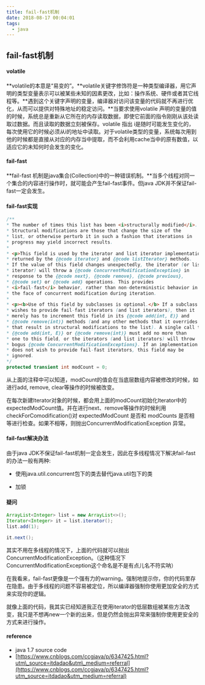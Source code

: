 ```yaml
---
title: fail-fast机制
date: 2018-08-17 00:04:01
tags:
  - java
---
```



## fail-fast机制

#### **volatile**

**volatile的本意是“易变的”。**volatile关键字修饰符是一种类型编译器，用它声明的类型变量表示可以被某些未知的因素更改，比如：操作系统、硬件或者其它线程等。**遇到这个关键字声明的变量，编译器对访问该变量的代码就不再进行优化，从而可以提供对特殊地址的稳定访问。**当要求使用volatile 声明的变量的值的时候，系统总是重新从它所在的内存读取数据，即使它前面的指令刚刚从该处读取过数据。而且读取的数据立刻被保存。volatile 指出 i是随时可能发生变化的，每次使用它的时候必须从i的地址中读取。对于volatile类型的变量，系统每次用到他的时候都是直接从对应的内存当中提取，而不会利用cache当中的原有数值，以适应它的未知何时会发生的变化。

#### fail-fast

**fail-fast 机制是java集合\(Collection\)中的一种错误机制。**当多个线程对同一个集合的内容进行操作时，就可能会产生fail-fast事件。但java JDK并不保证fail-fast一定会发生。

#### fail-fast实现

```java
/**
* The number of times this list has been <i>structurally modified</i>.
* Structural modifications are those that change the size of the
* list, or otherwise perturb it in such a fashion that iterations in
* progress may yield incorrect results.
*
* <p>This field is used by the iterator and list iterator implementation
* returned by the {@code iterator} and {@code listIterator} methods.
* If the value of this field changes unexpectedly, the iterator (or list
* iterator) will throw a {@code ConcurrentModificationException} in
* response to the {@code next}, {@code remove}, {@code previous},
* {@code set} or {@code add} operations. This provides
* <i>fail-fast</i> behavior, rather than non-deterministic behavior in
* the face of concurrent modification during iteration.
*
* <p><b>Use of this field by subclasses is optional.</b> If a subclass
* wishes to provide fail-fast iterators (and list iterators), then it
* merely has to increment this field in its {@code add(int, E)} and
* {@code remove(int)} methods (and any other methods that it overrides
* that result in structural modifications to the list). A single call to
* {@code add(int, E)} or {@code remove(int)} must add no more than
* one to this field, or the iterators (and list iterators) will throw
* bogus {@code ConcurrentModificationExceptions}. If an implementation
* does not wish to provide fail-fast iterators, this field may be
* ignored.
*/
protected transient int modCount = 0;
```

从上面的注释中可以知道，modCount的值会在当底层数组内容被修改的时候，如进行add, remove, clear等操作的时候被改变。

在每次新建Iterator对象的时候，都会用上面的modCount初始化Iterator中的expectedModCount值。并在进行next、remove等操作的时候利用checkForComodification\(\)对 expectedModCount 是否和 modCounts 是否相等进行检查。如果不相等，则抛出ConcurrentModificationException 异常。

#### fail-fast解决办法

由于java JDK不保证fail-fast机制一定会发生，因此在多线程情况下解决fail-fast的办法一般有两种:

* 使用java.util.concurrent包下的类去替代java.util包下的类

* 加锁

#### 疑问

```java
ArrayList<Integer> list = new ArrayList<>();
Iterator<Integer> it = list.iterator();
list.add(1);

it.next();
```

其实不用在多线程的情况下，上面的代码就可以抛出ConcurrentModificationException。（这种情况下ConcurrentModificationException这个命名是不是有点儿名不符实呐）

在我看来，fail-fast更像是一个强有力的warning。强制地提示你，你的代码里存在隐患。由于多线程的问题不容易被定位，所以编译器强制你使用更加安全的方式来实现你的逻辑。

就像上面的代码，我其实已经知道我正在使用iterator的低层数组被某些方法改变，我只是不想再new一个新的出来，但是仍然会抛出异常来强制你使用更安全的方式来进行操作。

#### reference

* java 1.7 source code
* [https://www.cnblogs.com/ccgjava/p/6347425.html?utm\_source=itdadao&utm\_medium=referral](https://www.cnblogs.com/ccgjava/p/6347425.html?utm_source=itdadao&utm_medium=referral)
